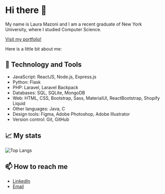# Hi there 👋

My name is Laura Mazoni and I am a recent graduate of New York University, where I studied Computer Science.

[Visit my portfolio!](http://lauramazoni.com)

Here is a little bit about me:

## 🔧 Technology and Tools

- JavaScript: ReactJS, Node.js, Express.js
- Python: Flask
- PHP: Laravel, Laravel Backpack
- Databases: SQL, SQLite, MongoDB
- Web: HTML, CSS, Bootstrap, Sass, MaterialUI, ReactBootstrap, Shopify Liquid
- Other languages: Java, C
- Design tools: Figma, Adobe Photoshop, Adobe Illustrator
- Version control: Git, GitHub

## 📈 My stats

![Top Langs](https://github-readme-stats.vercel.app/api/top-langs/?username=qlaueen&layout=compact&theme=midnight-purple)

## 📫 How to reach me

- [LinkedIn](https://www.linkedin.com/in/lauramazoni/)
- [Email](mailto:qlaueen@gmail.com)
